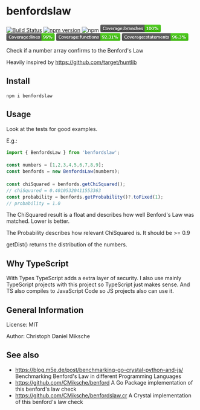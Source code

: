 # benfordslaw

[![Build Status](https://cloud.drone.io/api/badges/CMiksche/benfordslaw/status.svg)](https://cloud.drone.io/CMiksche/benfordslaw)
[![npm version](https://badge.fury.io/js/benfordslaw.svg)](https://badge.fury.io/js/benfordslaw)
![npm](https://img.shields.io/npm/dm/benfordslaw)
![Coverage Branches](./coverage/badge-branches.png)
![Coverage Lines](./coverage/badge-lines.png)
![Coverage Functions](./coverage/badge-functions.png)
![Coverage Statements](./coverage/badge-statements.png)

Check if a number array confirms to the Benford's Law

Heavily inspired by https://github.com/target/huntlib

## Install

    npm i benfordslaw

## Usage

Look at the tests for good examples.

E.g.:

````typescript
import { BenfordsLaw } from 'benfordslaw';

const numbers = [1,2,3,4,5,6,7,8,9];
const benfords = new BenfordsLaw(numbers);

const chiSquared = benfords.getChiSquared();
// chiSquared = 0.40105320411553363
const probability = benfords.getProbability()?.toFixed(1);
// probability = 1.0
````

The ChiSquared result is a float and describes how well Benford's Law was matched. Lower is better.

The Probability describes how relevant ChiSquared is. It should be >= 0.9

getDist() returns the distribution of the numbers.

## Why TypeScript

With Types TypeScript adds a extra layer of security. I also use mainly TypeScript projects with this project so TypeScript just makes sense.
And TS also compiles to JavaScript Code so JS projects also can use it. 

## General Information

License: MIT

Author: Christoph Daniel Miksche

## See also

* https://blog.m5e.de/post/benchmarking-go-crystal-python-and-js/ Benchmarking Benford's Law in different Programming Languages
* https://github.com/CMiksche/benford A Go Package implementation of this benford's law check
* https://github.com/CMiksche/benfordslaw.cr A Crystal implementation of this benford's law check
